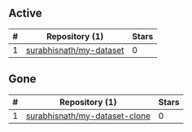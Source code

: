 ## Active
| # | Repository (1) | Stars |
| --- | --- | --- |
| 1 | [surabhisnath/my-dataset](https://gin.g-node.org/surabhisnath/my-dataset) | 0 |

## Gone
| # | Repository (1) | Stars |
| --- | --- | --- |
| 1 | [surabhisnath/my-dataset-clone](https://gin.g-node.org/surabhisnath/my-dataset-clone) | 0 |
